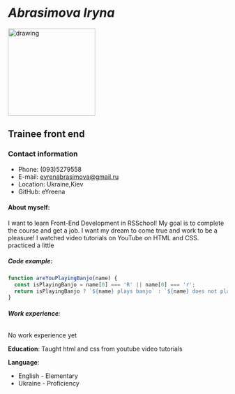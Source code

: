 # *Abrasimova Iryna*
<img src="https://user-images.githubusercontent.com/105793511/171056382-44268935-a44e-49c8-9f45-36f4280711d3.jpg" alt="drawing" width="200">

## Trainee front end
### **Contact information**
* Phone: (093)5279558
* E-mail: eyrenabrasimova@gmail.ru
* Location: Ukraine,Kiev
* GitHub: eYreena
#### **About myself**:
I want to learn Front-End Development in RSSchool!
My goal is to complete the course and get a job. I want my dream to come true and work to be a pleasure!
I watched video tutorials on YouTube on HTML and CSS. practiced a little
##### Code example:
```js
function areYouPlayingBanjo(name) {
  const isPlayingBanjo = name[0] === 'R' || name[0] === 'r';
  return isPlayingBanjo ? `${name} plays banjo` : `${name} does not play banjo`;
}
```
###### **Work experience**:
No work experience yet

**Education**:
Taught html and css from youtube video tutorials

**Language**:
* English - Elementary
* Ukraine - Proficiency


